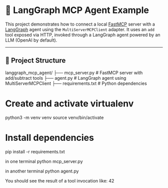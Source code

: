 # 🤖 LangGraph MCP Agent Example

This project demonstrates how to connect a local [FastMCP](https://github.com/lowin/fastmcp) server with a [LangGraph](https://github.com/langchain-ai/langgraph) agent using the `MultiServerMCPClient` adapter. It uses an `add` tool exposed via HTTP, invoked through a LangGraph agent powered by an LLM (OpenAI by default).

---

## 📂 Project Structure

langgraph_mcp_agent/
├── mcp_server.py # FastMCP server with add/subtract tools
├── agent.py # LangGraph agent using MultiServerMCPClient
├── requirements.txt # Python dependencies


# Create and activate virtualenv
python3 -m venv venv
source venv/bin/activate

# Install dependencies
pip install -r requirements.txt

in one terminal
python mcp_server.py

in another terminal
python agent.py

You should see the result of a tool invocation like:
42
